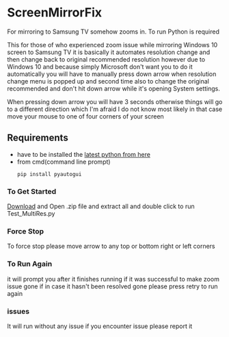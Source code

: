 # ScreenMirrorFix
For mirroring to Samsung TV somehow zooms in. To run Python is required

This for those of who experienced zoom issue while mirroring Windows 10 screen to Samsung TV it is basically it automates resolution change  and then change back to original recommended resolution however due to Windows 10 and because simply Microsoft don't want you to do it automatically you will have to manually press down arrow when resolution change menu is popped up and second time also to change the original recommended and don't hit down arrow while it's opening System settings.

When pressing down arrow you will have 3 seconds otherwise things will go to a different direction which I'm afraid I do not know most likely in that case move your mouse to one of four corners of your screen
## Requirements
<ul>
  <li> have to be installed the <a href='https://www.python.org/downloads/'>latest python from here</a></li>
  <li> from cmd(command line prompt)
  
    pip install pyautogui  
   </li>

 </li>
</ul>

### To Get Started
[Download](https://github.com/vaimalaviya1233/ScreenMirrorFix/archive/main.zip)  and Open .zip file and extract all and double click to run Test_MultiRes.py

### Force Stop
To force stop please move arrow to any top or bottom right or left corners

### To Run Again
it will prompt you after it finishes running if it was successful to make zoom issue gone if in case it hasn't been resolved gone please press retry to run again 

### issues
It will run without any issue if you encounter issue please report it
